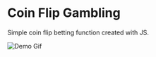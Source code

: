 # Coin Flip Gambling

Simple coin flip betting function created with JS.

![Demo Gif](https://tenor.com/bZjLm.gif)



